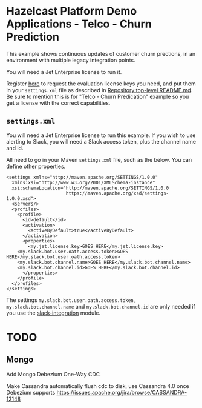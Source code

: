 # Hazelcast Platform Demo Applications - Telco - Churn Prediction

This example shows continuous updates of customer churn prections, in an environment with multiple
legacy integration points.

You will need a Jet Enterprise license to run it.

Register [here](https://hazelcast.com/download/) to request the evaluation license keys you
need, and put them in your `settings.xml` file as described in [Repository top-level README.md](../../README.md).
Be sure to mention this is for "Telco - Churn Predication" example so you get a license with the correct capabilities.

## `settings.xml`

You will need a Jet Enterprise license to run this example. If you wish to use alerting to Slack,
you will need a Slack access token, plus the channel name and id.

All need to go in your Maven `settings.xml` file, such as the below. You can define other properties.

```
<settings xmlns="http://maven.apache.org/SETTINGS/1.0.0"
  xmlns:xsi="http://www.w3.org/2001/XMLSchema-instance"
  xsi:schemaLocation="http://maven.apache.org/SETTINGS/1.0.0
                      https://maven.apache.org/xsd/settings-1.0.0.xsd">
  <servers/>
  <profiles>
    <profile>
      <id>default</id>
      <activation>
        <activeByDefault>true</activeByDefault>
      </activation>
      <properties>
        <my.jet.license.key>GOES HERE</my.jet.license.key>
	<my.slack.bot.user.oath.access.token>GOES HERE</my.slack.bot.user.oath.access.token>
	<my.slack.bot.channel.name>GOES HERE</my.slack.bot.channel.name>
	<my.slack.bot.channel.id>GOES HERE</my.slack.bot.channel.id>
      </properties>
    </profile>
  </profiles>
</settings>
```

The settings `my.slack.bot.user.oath.access.token`, `my.slack.bot.channel.name` and
`my.slack.bot.channel.id` are only needed if you use the [slack-integration](./slack-integration)
module.

# TODO

## Mongo
Add Mongo Debezium One-Way CDC

Make Cassandra automatically flush cdc to disk, use Cassandra 4.0 once Debezium supports
https://issues.apache.org/jira/browse/CASSANDRA-12148
